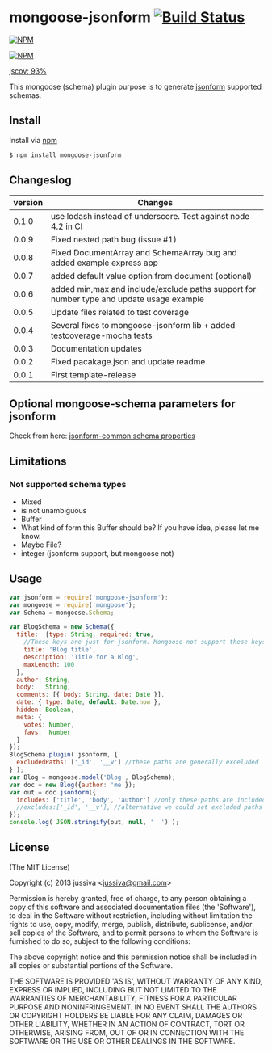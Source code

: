 mongoose-jsonform [![Build Status](https://travis-ci.org/jupe/mongoose-jsonform.png?branch=master)](https://travis-ci.org/jupe/mongoose-jsonform)
=======

[![NPM](https://nodei.co/npm/mongoose-jsonform.png?downloads=true&downloadRank=true&stars=true)](https://nodei.co/npm/mongoose-jsonform/)

[![NPM](https://nodei.co/npm-dl/mongoose-jsonform.png)](https://nodei.co/npm/csv-json/)

[jscov: 93%](http://htmlpreview.github.io/?https://github.com/jupe/mongoose-jsonform/blob/master/test/coverage.html)


This mongoose (schema) plugin purpose is to generate [jsonform](https://github.com/joshfire/jsonform) supported schemas. 


## Install
Install via [npm](https://npmjs.org/package/mongoose-jsonform)
```bash
$ npm install mongoose-jsonform
```

## Changeslog

|version|Changes|
|---------|----------|
|0.1.0|use lodash instead of underscore. Test against node 4.2 in CI|
|0.0.9|Fixed nested path bug (issue #1)|
|0.0.8|Fixed DocumentArray and SchemaArray bug and added example express app|
|0.0.7|added default value option from document (optional)|
|0.0.6|added min,max and include/exclude paths support for number type and update usage example|
|0.0.5|Update files related to test coverage|
|0.0.4|Several fixes to mongoose-jsonform lib + added testcoverage-mocha tests|
|0.0.3|Documentation updates|
|0.0.2|Fixed pacakage.json and update readme|
|0.0.1|First template-release|

## Optional mongoose-schema parameters for jsonform
Check from here: [jsonform-common schema properties](https://github.com/joshfire/jsonform/wiki#wiki-default-common)

## Limitations

### Not supported schema types

* Mixed
 * is not unambiguous
* Buffer
 * What kind of form this Buffer should be? If you have idea, please let me know.
  * Maybe File?
* integer  (jsonform support, but mongoose not)

## Usage

```js
var jsonform = require('mongoose-jsonform');
var mongoose = require('mongoose');
var Schema = mongoose.Schema;

var BlogSchema = new Schema({
  title:  {type: String, required: true,
    //These keys are just for jsonform. Mongoose not support these keys. 
    title: 'Blog title',
    description: 'Title for a Blog',
    maxLength: 100
  },
  author: String,
  body:   String,
  comments: [{ body: String, date: Date }],
  date: { type: Date, default: Date.now },
  hidden: Boolean,
  meta: {
    votes: Number,
    favs:  Number
  }
});
BlogSchema.plugin( jsonform, {
  excludedPaths: ['_id', '__v'] //these paths are generally exceluded
} );
var Blog = mongoose.model('Blog', BlogSchema);
var doc = new Blog({author: 'me'});
var out = doc.jsonform({
  includes: ['title', 'body', 'author'] //only these paths are included in json schema
  //excludes:['_id', '__v'], //alternative we could set excluded paths
});
console.log( JSON.stringify(out, null, '  ') );
```

## License 

(The MIT License)

Copyright (c) 2013 jussiva &lt;jussiva@gmail.com&gt;

Permission is hereby granted, free of charge, to any person obtaining
a copy of this software and associated documentation files (the
'Software'), to deal in the Software without restriction, including
without limitation the rights to use, copy, modify, merge, publish,
distribute, sublicense, and/or sell copies of the Software, and to
permit persons to whom the Software is furnished to do so, subject to
the following conditions:

The above copyright notice and this permission notice shall be
included in all copies or substantial portions of the Software.

THE SOFTWARE IS PROVIDED 'AS IS', WITHOUT WARRANTY OF ANY KIND,
EXPRESS OR IMPLIED, INCLUDING BUT NOT LIMITED TO THE WARRANTIES OF
MERCHANTABILITY, FITNESS FOR A PARTICULAR PURPOSE AND NONINFRINGEMENT.
IN NO EVENT SHALL THE AUTHORS OR COPYRIGHT HOLDERS BE LIABLE FOR ANY
CLAIM, DAMAGES OR OTHER LIABILITY, WHETHER IN AN ACTION OF CONTRACT,
TORT OR OTHERWISE, ARISING FROM, OUT OF OR IN CONNECTION WITH THE
SOFTWARE OR THE USE OR OTHER DEALINGS IN THE SOFTWARE.
